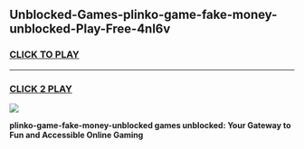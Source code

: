 
## Unblocked-Games-plinko-game-fake-money-unblocked-Play-Free-4nl6v
<h3>
<a href="https://premium76.site?title=plinko-game-fake-money-unblocked&ref=19M">CLICK TO PLAY</a></h3>
<hr>

<h3>
<a href="https://premium76.site?title=plinko-game-fake-money-unblocked&ref=19M">CLICK 2 PLAY</a>
  
</h3>

<a href="https://premium76.site?title=plinko-game-fake-money-unblocked&ref=19M"><img src="https://clearcache.store/games.png"></a>


**plinko-game-fake-money-unblocked games unblocked: Your Gateway to Fun and Accessible Online Gaming**
